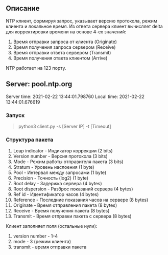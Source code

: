 ## Описание

NTP клиент, формируя запрос, указывает версию протокола, режим клиента и локальное время. 
Из ответа сервера клиент вычисляет delta для корректировки времени на основе 4-ех значений:
1. Время отправки запроса от клиента (Originate)
2. Время получения запроса сервером (Receive)
3. Время отправки ответа сервером (Transmit)
4. Время получения ответа клиентом (Arrive)

NTP работает на 123 порту.

Server: pool.ntp.org
--------------------------------------
Server time: 2021-02-22 13:44:01.798760
Local time: 2021-02-22 13:44:01.676619

### Запуск
>python3 client.py -s [Server IP] -t [Timeout]

### Структура пакета
1. Leap indicator - Индикатор коррекции (2 bits)
2. Version number - Версия протокола (3 bits)
3. Mode - Режим работы отправителя пакета (3 bits)
4. Stratum - Уровень наслоения (1 byte)
5. Pool - Интервал между запросами (1 byte)
6. Precision - Точность (log2) (1 byte)
7. Root delay - Задержка сервера (4 bytes)
8. Root dispersion -  Разброс показаний сервера (4 bytes)
9. Ref id - Идентификатор часов (4 bytes)
10. Reference - Последние показания часов на сервере (8 bytes)
11. Originate - Время отправления пакета (8 bytes)
12. Receive - Время получения пакета (8 bytes)
13. Transmit - Время отправки пакета с сервера (8 bytes)
    
Клиент заполняет поля (остальные нули):
1. version number - 1-4 
2. mode - 3 (режим клиента)
3. transmit - время отправки пакета
